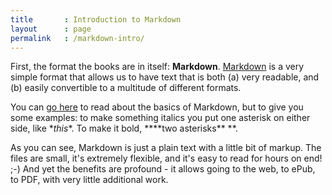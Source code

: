 ```yaml
---
title       : Introduction to Markdown
layout      : page
permalink   : /markdown-intro/
---
```

First, the format the books are in itself: **Markdown**. [Markdown](https://help.github.com/articles/markdown-basics/) is a very simple format that allows us to have text that is both (a) very readable, and (b) easily convertible to a multitude of different formats. 

You can [go here](https://help.github.com/articles/markdown-basics/) to read about the basics of Markdown, but to give you some examples: to make something italics you put one asterisk on either side, like \**this*\*. To make it bold, **\*\*two asterisks\*\* **. 

As you can see, Markdown is just a plain text with a little bit of markup. The files are small, it's extremely flexible, and it's easy to read for hours on end! ;-) And yet the benefits are profound - it allows going to the web, to ePub, to PDF, with very little additional work.
